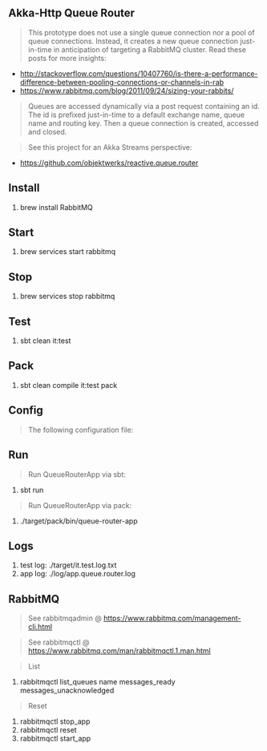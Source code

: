 Akka-Http Queue Router
----------------------
>This prototype does not use a single queue connection nor a pool of queue connections.
Instead, it creates a new queue connection just-in-time in anticipation of targeting a
RabbitMQ cluster. Read these posts for more insights:

* http://stackoverflow.com/questions/10407760/is-there-a-performance-difference-between-pooling-connections-or-channels-in-rab
* https://www.rabbitmq.com/blog/2011/09/24/sizing-your-rabbits/

>Queues are accessed dynamically via a post request containing an id. The id is prefixed
just-in-time to a default exchange name, queue name and routing key. Then a queue connection
is created, accessed and closed.

>See this project for an Akka Streams perspective:

* https://github.com/objektwerks/reactive.queue.router

Install
-------
1. brew install RabbitMQ

Start
-----
1. brew services start rabbitmq

Stop
----
1. brew services stop rabbitmq

Test
----
1. sbt clean it:test

Pack
----
1. sbt clean compile it:test pack

Config
------
> The following configuration file:

Run
---
>Run QueueRouterApp via sbt:

1. sbt run

>Run QueueRouterApp via pack:

1. ./target/pack/bin/queue-router-app

Logs
----
1. test log: ./target/it.test.log.txt
2. app log: ./log/app.queue.router.log

RabbitMQ
--------
>See rabbitmqadmin @ https://www.rabbitmq.com/management-cli.html

>See rabbitmqctl @ https://www.rabbitmq.com/man/rabbitmqctl.1.man.html

>List

1. rabbitmqctl list_queues name messages_ready messages_unacknowledged

>Reset

1. rabbitmqctl stop_app
2. rabbitmqctl reset
3. rabbitmqctl start_app